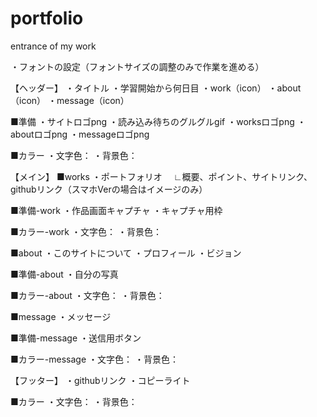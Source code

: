 # portfolio
entrance of my work

<!-- -----------------------------------------------------	
跳ばしたタスク
----------------------------------------------------- -->
・フォントの設定（フォントサイズの調整のみで作業を進める）

<!-- -----------------------------------------------------	
index.html
----------------------------------------------------- -->
【ヘッダー】
・タイトル
・学習開始から何日目
・work（icon）
・about（icon）
・message（icon）

■準備
・サイトロゴpng
・読み込み待ちのグルグルgif
・worksロゴpng
・aboutロゴpng
・messageロゴpng

■カラー
・文字色：
・背景色：


【メイン】
■works
・ポートフォリオ
　∟概要、ポイント、サイトリンク、githubリンク（スマホVerの場合はイメージのみ）  

■準備-work
・作品画面キャプチャ
・キャプチャ用枠

■カラー-work
・文字色：
・背景色：


■about
・このサイトについて
・プロフィール
・ビジョン

■準備-about
・自分の写真

■カラー-about
・文字色：
・背景色：


■message
・メッセージ

■準備-message
・送信用ボタン

■カラー-message
・文字色：
・背景色：


【フッター】
・githubリンク
・コピーライト

■カラー
・文字色：
・背景色：